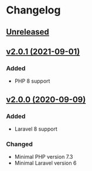 # Changelog

## [Unreleased](https://github.com/jn-jairo/laravel-ngrok/compare/v2.0.1...2.x)

## [v2.0.1 (2021-09-01)](https://github.com/jn-jairo/laravel-ngrok/compare/v2.0.0...v2.0.1)

### Added
- PHP 8 support

## [v2.0.0 (2020-09-09)](https://github.com/jn-jairo/laravel-ngrok/compare/v1.0.1...v2.0.0)

### Added
- Laravel 8 support

### Changed
- Minimal PHP version 7.3
- Minimal Laravel version 6
